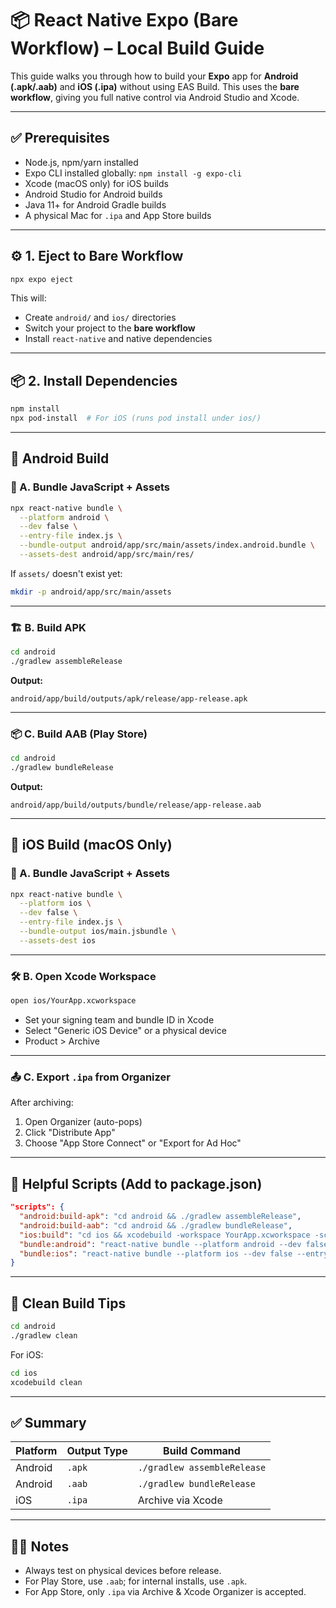 # 📦 React Native Expo (Bare Workflow) – Local Build Guide

This guide walks you through how to build your **Expo** app for **Android (.apk/.aab)** and **iOS (.ipa)** without using EAS Build. This uses the **bare workflow**, giving you full native control via Android Studio and Xcode.

---

## ✅ Prerequisites

- Node.js, npm/yarn installed
- Expo CLI installed globally: `npm install -g expo-cli`
- Xcode (macOS only) for iOS builds
- Android Studio for Android builds
- Java 11+ for Android Gradle builds
- A physical Mac for `.ipa` and App Store builds

---

## ⚙️ 1. Eject to Bare Workflow

```bash
npx expo eject
```

This will:

- Create `android/` and `ios/` directories
- Switch your project to the **bare workflow**
- Install `react-native` and native dependencies

---

## 📦 2. Install Dependencies

```bash
npm install
npx pod-install  # For iOS (runs pod install under ios/)
```

---

## 🤖 Android Build

### 🧩 A. Bundle JavaScript + Assets

```bash
npx react-native bundle \
  --platform android \
  --dev false \
  --entry-file index.js \
  --bundle-output android/app/src/main/assets/index.android.bundle \
  --assets-dest android/app/src/main/res/
```

If `assets/` doesn't exist yet:

```bash
mkdir -p android/app/src/main/assets
```

---

### 🏗️ B. Build APK

```bash
cd android
./gradlew assembleRelease
```

**Output:**

```
android/app/build/outputs/apk/release/app-release.apk
```

---

### 📦 C. Build AAB (Play Store)

```bash
cd android
./gradlew bundleRelease
```

**Output:**

```
android/app/build/outputs/bundle/release/app-release.aab
```

---

## 🍏 iOS Build (macOS Only)

### 🧩 A. Bundle JavaScript + Assets

```bash
npx react-native bundle \
  --platform ios \
  --dev false \
  --entry-file index.js \
  --bundle-output ios/main.jsbundle \
  --assets-dest ios
```

---

### 🛠️ B. Open Xcode Workspace

```bash
open ios/YourApp.xcworkspace
```

- Set your signing team and bundle ID in Xcode
- Select "Generic iOS Device" or a physical device
- Product > Archive

---

### 📤 C. Export `.ipa` from Organizer

After archiving:

1. Open Organizer (auto-pops)
2. Click "Distribute App"
3. Choose "App Store Connect" or "Export for Ad Hoc"

---

## 📜 Helpful Scripts (Add to package.json)

```json
"scripts": {
  "android:build-apk": "cd android && ./gradlew assembleRelease",
  "android:build-aab": "cd android && ./gradlew bundleRelease",
  "ios:build": "cd ios && xcodebuild -workspace YourApp.xcworkspace -scheme YourApp -configuration Release",
  "bundle:android": "react-native bundle --platform android --dev false --entry-file index.js --bundle-output android/app/src/main/assets/index.android.bundle --assets-dest android/app/src/main/res/",
  "bundle:ios": "react-native bundle --platform ios --dev false --entry-file index.js --bundle-output ios/main.jsbundle --assets-dest ios"
}
```

---

## 🧹 Clean Build Tips

```bash
cd android
./gradlew clean
```

For iOS:

```bash
cd ios
xcodebuild clean
```

---

## ✅ Summary

| Platform | Output Type | Build Command               |
| -------- | ----------- | --------------------------- |
| Android  | `.apk`      | `./gradlew assembleRelease` |
| Android  | `.aab`      | `./gradlew bundleRelease`   |
| iOS      | `.ipa`      | Archive via Xcode           |

---

## 🧑‍💻 Notes

- Always test on physical devices before release.
- For Play Store, use `.aab`; for internal installs, use `.apk`.
- For App Store, only `.ipa` via Archive & Xcode Organizer is accepted.
